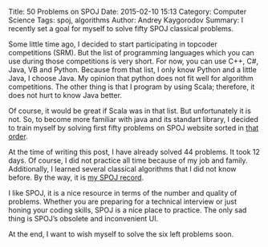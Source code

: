 Title: 50 Problems on SPOJ
Date: 2015-02-10 15:13
Category: Computer Science
Tags: spoj, algorithms
Author: Andrey Kaygorodov 
Summary: I recently set a goal for myself to solve fifty SPOJ classical problems.

Some little time ago, I decided to start participating in topcoder competitions (SRM). But the list of programming languages which you can use during those competitions is very short. For now, you can use C++, C#, Java, VB and Python. Because from that list, I only know Python and a little Java, I choose Java. My opinion that python does not fit well for algorithm competitions. The other thing is that I program by using Scala; therefore, it does not hurt to know Java better.

Of course, it would be great if Scala was in that list. But unfortunately it is not. So, to become more familiar with java and its standart library, I decided to train myself by solving first fifty problems on SPOJ website sorted in [that order](http://www.spoj.com/problems/classical/sort=6).

At the time of writing this post, I have already solved 44 problems. It took 12 days. Of course, I did not practice all time because of my job and family. Additionally, I learned several classical algorithms that I did not know before. By the way, it is [my SPOJ record](http://www.spoj.com/status/kaygorodov/signedlist/).

I like SPOJ, it is a nice resource in terms of the number and quality of problems. Whether you are preparing for a technical interview or just honing your coding skills, SPOJ is a nice place to practice. The only sad thing is SPOJ’s obsolete and inconvenient UI.

At the end, I want to wish myself to solve the six left problems soon.
